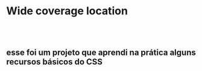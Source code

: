 <h1>Wide coverage location</h1>
<br>
<br>
<h2>esse foi um projeto que aprendi na prática alguns recursos básicos do CSS</h2>
